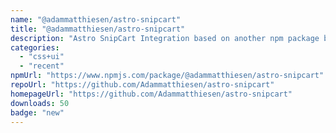 ```yaml
---
name: "@adammatthiesen/astro-snipcart"
title: "@adammatthiesen/astro-snipcart"
description: "Astro SnipCart Integration based on another npm package by lloyedjatkinson that has been updated for astro v4"
categories:
  - "css+ui"
  - "recent"
npmUrl: "https://www.npmjs.com/package/@adammatthiesen/astro-snipcart"
repoUrl: "https://github.com/Adammatthiesen/astro-snipcart"
homepageUrl: "https://github.com/Adammatthiesen/astro-snipcart"
downloads: 50
badge: "new"
---
```

